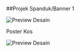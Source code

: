 ##Projek Spanduk/Banner 1

![Preview Desain](https://github.com/FiiekGatarieekV1/CDRFiieek/raw/main/Gambar.jpg)

Poster Kos

![Preview Desain](https://github.com/FiiekGatarieekV1/CDRFiieek/raw/main/posterkos.jpg)
